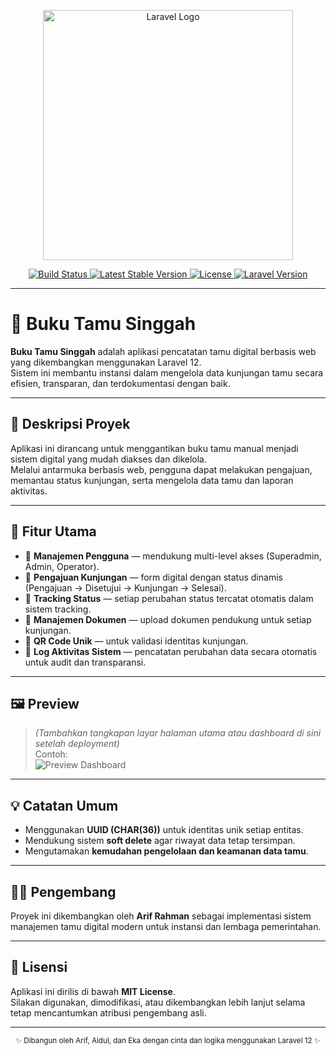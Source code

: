 <p align="center">
  <a href="https://laravel.com" target="_blank">
    <img src="https://raw.githubusercontent.com/laravel/art/master/logo-lockup/5%20SVG/2%20CMYK/1%20Full%20Color/laravel-logolockup-cmyk-red.svg" width="400" alt="Laravel Logo">
  </a>
</p>

<p align="center">
  <a href="https://github.com/laravel/framework/actions">
    <img src="https://github.com/laravel/framework/workflows/tests/badge.svg" alt="Build Status">
  </a>
  <a href="https://packagist.org/packages/laravel/framework">
    <img src="https://img.shields.io/packagist/v/laravel/framework" alt="Latest Stable Version">
  </a>
  <a href="https://opensource.org/licenses/MIT">
    <img src="https://img.shields.io/badge/license-MIT-blue.svg" alt="License">
  </a>
  <a href="#">
    <img src="https://img.shields.io/badge/Laravel-12.x-ff2d20.svg" alt="Laravel Version">
  </a>
</p>

---

# 📖 Buku Tamu Singgah

**Buku Tamu Singgah** adalah aplikasi pencatatan tamu digital berbasis web yang dikembangkan menggunakan Laravel 12.  
Sistem ini membantu instansi dalam mengelola data kunjungan tamu secara efisien, transparan, dan terdokumentasi dengan baik.

---

## 🏢 Deskripsi Proyek

Aplikasi ini dirancang untuk menggantikan buku tamu manual menjadi sistem digital yang mudah diakses dan dikelola.  
Melalui antarmuka berbasis web, pengguna dapat melakukan pengajuan, memantau status kunjungan, serta mengelola data tamu dan laporan aktivitas.

---

## 🚀 Fitur Utama

-   👥 **Manajemen Pengguna** — mendukung multi-level akses (Superadmin, Admin, Operator).
-   📝 **Pengajuan Kunjungan** — form digital dengan status dinamis (Pengajuan → Disetujui → Kunjungan → Selesai).
-   📍 **Tracking Status** — setiap perubahan status tercatat otomatis dalam sistem tracking.
-   📑 **Manajemen Dokumen** — upload dokumen pendukung untuk setiap kunjungan.
-   🔐 **QR Code Unik** — untuk validasi identitas kunjungan.
-   🧾 **Log Aktivitas Sistem** — pencatatan perubahan data secara otomatis untuk audit dan transparansi.

---

## 🖼️ Preview

> _(Tambahkan tangkapan layar halaman utama atau dashboard di sini setelah deployment)_  
> Contoh:  
> ![Preview Dashboard](public/images/preview-dashboard.png)

---

## 💡 Catatan Umum

-   Menggunakan **UUID (CHAR(36))** untuk identitas unik setiap entitas.
-   Mendukung sistem **soft delete** agar riwayat data tetap tersimpan.
-   Mengutamakan **kemudahan pengelolaan dan keamanan data tamu**.

---

## 👨‍💻 Pengembang

Proyek ini dikembangkan oleh **Arif Rahman** sebagai implementasi sistem manajemen tamu digital modern untuk instansi dan lembaga pemerintahan.

---

## 🧭 Lisensi

Aplikasi ini dirilis di bawah **MIT License**.  
Silakan digunakan, dimodifikasi, atau dikembangkan lebih lanjut selama tetap mencantumkan atribusi pengembang asli.

---

<p align="center">
  <sub>✨ Dibangun oleh Arif, Aidul, dan Eka dengan cinta dan logika menggunakan Laravel 12 ✨</sub>
</p>
